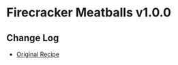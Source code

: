 # Firecracker Meatballs v1.0.0

## Change Log

- [Original Recipe](https://www.hellofresh.com/recipes/firecracker-meatballs-5ea70fe14c4efb3fb12140f1)
